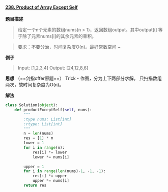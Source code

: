 #### [238. Product of Array Except Self](https://leetcode.com/problems/product-of-array-except-self/)

**题目描述**
> 给定一个n个元素的数组nums(n > 1)，返回数组output。其中output[i] 等于除了元素nums[i]的其余元素的乘积。

> 要求：不要分治，时间复杂度O(n)。最好常数空间 ~

**例子**
> Input:  [1,2,3,4]
Output: [24,12,8,6]

**思想** （==剑指offer原题==）
Trick - 作图，分为上下两部分求解。
只扫描数组两次，故时间复杂度为O(n)。

**解法**
```python
class Solution(object):
    def productExceptSelf(self, nums):
        """
        :type nums: List[int]
        :rtype: List[int]
        """
        n = len(nums)
        res = [1] * n
        lower = 1
        for i in range(n):
            res[i] *= lower
            lower *= nums[i]
        
        upper = 1
        for i in range(len(nums)-1, -1, -1):
            res[i] *= upper
            upper *= nums[i]
        return res
```